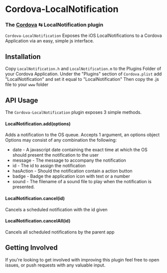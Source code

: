 Cordova-LocalNotification
=======
### The [Cordova][] ⇆ LocalNotification plugin

`Cordova-LocalNotification` Exposes the iOS LocalNotifications to a Cordova Application via an easy, simple js interface.

Installation
------------

Copy `LocalNotification.h` and `LocalNotification.m` to the Plugins Folder of your Cordova Application.
Under the "Plugins" section of `Cordova.plist` add "LocalNotification" and set it equal to "LocalNotification"
Then copy the .js file to your `www` folder

API Usage
------------

The `Cordova-LocalNotification` plugin exposes 3 simple methods. 

#### LocalNotification.add(options)

Adds a notification to the OS queue.
Accepts 1 argument, an options object
Options may consist of any combination the following:

* date - A javascript date containing the exact time at which the OS should present the notification to the user
* message - The message to accompany the notification
* id - The id to assign the notification
* hasAction - Should the notification contain a action button
* badge - Badge the application icon with text or a number
* sound - The filename of a sound file to play when the notification is presented.

#### LocalNotification.cancel(id)

Cancels a scheduled notification with the id given

#### LocalNotification.cancelAll(id)

Cancels all scheduled notifications by the parent app

Getting Involved
---------------------------

If you're looking to get involved with improving this plugin feel free to open issues, or push requests with any valuable input.

[Cordova]: http://incubator.apache.org/projects/callback.html
